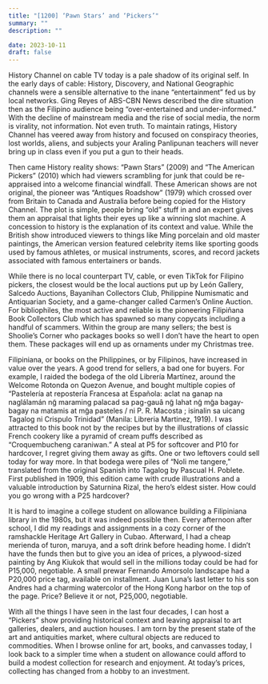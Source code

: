 ```yaml
---
title: "[1200] ‘Pawn Stars’ and ‘Pickers’"
summary: ""
description: ""

date: 2023-10-11
draft: false
---
```


History Channel on cable TV today is a pale shadow of its original self. In the early days of cable: History, Discovery, and National Geographic channels were a sensible alternative to the inane “entertainment” fed us by local networks. Ging Reyes of ABS-CBN News described the dire situation then as the Filipino audience being “over-entertained and under-informed.” With the decline of mainstream media and the rise of social media, the norm is virality, not information. Not even truth. To maintain ratings, History Channel has veered away from history and focused on conspiracy theories, lost worlds, aliens, and subjects your Araling Panlipunan teachers will never bring up in class even if you put a gun to their heads.

Then came History reality shows: “Pawn Stars” (2009) and “The American Pickers” (2010) which had viewers scrambling for junk that could be re-appraised into a welcome financial windfall. These American shows are not original, the pioneer was “Antiques Roadshow” (1979) which crossed over from Britain to Canada and Australia before being copied for the History Channel. The plot is simple, people bring “old” stuff in and an expert gives them an appraisal that lights their eyes up like a winning slot machine. A concession to history is the explanation of its context and value. While the British show introduced viewers to things like Ming porcelain and old master paintings, the American version featured celebrity items like sporting goods used by famous athletes, or musical instruments, scores, and record jackets associated with famous entertainers or bands.

While there is no local counterpart TV, cable, or even TikTok for Filipino pickers, the closest would be the local auctions put up by León Gallery, Salcedo Auctions, Bayanihan Collectors Club, Philippine Numismatic and Antiquarian Society, and a game-changer called Carmen’s Online Auction. For bibliophiles, the most active and reliable is the pioneering Filipiñana Book Collectors Club which has spawned so many copycats including a handful of scammers. Within the group are many sellers; the best is Shoolie’s Corner who packages books so well I don’t have the heart to open them. These packages will end up as ornaments under my Christmas tree.

Filipiniana, or books on the Philippines, or by Filipinos, have increased in value over the years. A good trend for sellers, a bad one for buyers. For example, I raided the bodega of the old Librería Martínez, around the Welcome Rotonda on Quezon Avenue, and bought multiple copies of “Pastelería at repostería Francesa at Española: aclat na ganap na naglálamán ng̃ maraming palacad sa pag-gauâ ng̃ lahat ng̃ mg̃a bagay-bagay na matamis at mg̃a pasteles / ni P. R. Macosta ; isinalin sa uicang Tagalog ni Crispulo Trinidad” (Manila: Libreria Martinez, 1919). I was attracted to this book not by the recipes but by the illustrations of classic French cookery like a pyramid of cream puffs described as “Croquembucheng caraniwan.” A steal at P5 for softcover and P10 for hardcover, I regret giving them away as gifts. One or two leftovers could sell today for way more. In that bodega were piles of “Noli me tangere,” translated from the original Spanish into Tagalog by Pascual H. Poblete. First published in 1909, this edition came with crude illustrations and a valuable introduction by Saturnina Rizal, the hero’s eldest sister. How could you go wrong with a P25 hardcover?

It is hard to imagine a college student on allowance building a Filipiniana library in the 1980s, but it was indeed possible then. Every afternoon after school, I did my readings and assignments in a cozy corner of the ramshackle Heritage Art Gallery in Cubao. Afterward, I had a cheap merienda of turon, maruya, and a soft drink before heading home. I didn’t have the funds then but to give you an idea of prices, a plywood-sized painting by Ang Kiukok that would sell in the millions today could be had for P15,000, negotiable. A small prewar Fernando Amorsolo landscape had a P20,000 price tag, available on installment. Juan Luna’s last letter to his son Andres had a charming watercolor of the Hong Kong harbor on the top of the page. Price? Believe it or not, P25,000, negotiable.

With all the things I have seen in the last four decades, I can host a “Pickers” show providing historical context and leaving appraisal to art galleries, dealers, and auction houses. I am torn by the present state of the art and antiquities market, where cultural objects are reduced to commodities. When I browse online for art, books, and canvasses today, I look back to a simpler time when a student on allowance could afford to build a modest collection for research and enjoyment. At today’s prices, collecting has changed from a hobby to an investment.
